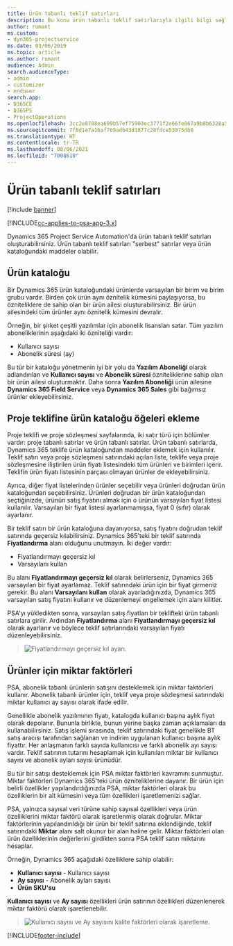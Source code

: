 ```yaml
---
title: Ürün tabanlı teklif satırları
description: Bu konu ürün tabanlı teklif satırlarıyla ilgili bilgi sağlar.
author: rumant
ms.custom:
- dyn365-projectservice
ms.date: 03/06/2019
ms.topic: article
ms.author: rumant
audience: Admin
search.audienceType:
- admin
- customizer
- enduser
search.app:
- D365CE
- D365PS
- ProjectOperations
ms.openlocfilehash: 3cc2e8788ea699b57ef75903ec3771f2e66fe867a9b8b6328a55b484eb13ede4
ms.sourcegitcommit: 7f8d1e7a16af769adb43d1877c28fdce53975db8
ms.translationtype: HT
ms.contentlocale: tr-TR
ms.lasthandoff: 08/06/2021
ms.locfileid: "7008610"
---
```

# <a name="product-based-quote-lines"></a>Ürün tabanlı teklif satırları

[!include [banner](../includes/psa-now-project-operations.md)]

[!INCLUDE[cc-applies-to-psa-app-3.x](../includes/cc-applies-to-psa-app-3x.md)]


Dynamics 365 Project Service Automation'da ürün tabanlı teklif satırları oluşturabilirsiniz. Ürün tabanlı teklif satırları "serbest" satırlar veya ürün kataloğundaki maddeler olabilir.

## <a name="product-catalog"></a>Ürün kataloğu

Bir Dynamics 365 ürün kataloğundaki ürünlerde varsayılan bir birim ve birim grubu vardır. Birden çok ürün aynı öznitelik kümesini paylaşıyorsa, bu özniteliklere de sahip olan bir ürün ailesi oluşturabilirsiniz. Bir ürün ailesindeki tüm ürünler aynı öznitelik kümesini devralır.

Örneğin, bir şirket çeşitli yazılımlar için abonelik lisansları satar. Tüm yazılım aboneliklerinin aşağıdaki iki özniteliği vardır:

- Kullanıcı sayısı 
- Abonelik süresi (ay)

Bu tür bir kataloğu yönetmenin iyi bir yolu da **Yazılım Aboneliği** olarak adlandırılan ve **Kullanıcı sayısı** ve **Abonelik süresi** özniteliklerine sahip olan bir ürün ailesi oluşturmaktır. Daha sonra **Yazılım Aboneliği** ürün ailesine **Dynamics 365 Field Service** veya **Dynamics 365 Sales** gibi bağımsız ürünler ekleyebilirsiniz.

## <a name="adding-product-catalog-items-to-a-project-quote"></a>Proje teklifine ürün kataloğu öğeleri ekleme

Proje teklifi ve proje sözleşmesi sayfalarında, iki satır türü için bölümler vardır: proje tabanlı satırlar ve ürün tabanlı satırlar. Ürün tabanlı satırlarda, Dynamics 365 teklife ürün kataloğundan maddeler eklemek için kullanılır. Teklif satırı veya proje sözleşmesi satırındaki açılan liste, teklife veya proje sözleşmesine iliştirilen ürün fiyatı listesindeki tüm ürünleri ve birimleri içerir. Teklifin ürün fiyatı listesinin parçası olmayan ürünler de ekleyebilirsiniz.

Ayrıca, diğer fiyat listelerinden ürünler seçebilir veya ürünleri doğrudan ürün kataloğundan seçebilirsiniz. Ürünleri doğrudan bir ürün kataloğundan seçtiğinizde, ürünün satış fiyatını almak için o ürünün varsayılan fiyat listesi kullanılır. Varsayılan bir fiyat listesi ayarlanmamışsa, fiyat 0 (sıfır) olarak ayarlanır.

Bir teklif satırı bir ürün kataloğuna dayanıyorsa, satış fiyatını doğrudan teklif satırında geçersiz kılabilirsiniz. Dynamics 365'teki bir teklif satırında **Fiyatlandırma** alanı olduğunu unutmayın. İki değer vardır:

- Fiyatlandırmayı geçersiz kıl  
- Varsayılanı kullan

Bu alanı **Fiyatlandırmayı geçersiz kıl** olarak belirlerseniz, Dynamics 365 varsayılan bir fiyat ayarlamaz. Teklif satırındaki ürün için bir fiyat girmeniz gerekir. Bu alanı **Varsayılanı kullan** olarak ayarladığınızda, Dynamics 365 varsayılan satış fiyatını kullanır ve düzenlemeyi engellemek için alanı kilitler.

PSA'yı yükledikten sonra, varsayılan satış fiyatları bir teklifteki ürün tabanlı satırlara girilir. Ardından **Fiyatlandırma** alanı **Fiyatlandırmayı geçersiz kıl** olarak ayarlanır ve böylece teklif satırlarındaki varsayılan fiyatı düzenleyebilirsiniz.

> ![Fiyatlandırmayı geçersiz kıl ayarı.](media/basic-guide-10.png)
 
## <a name="quantity-factors-for-products"></a>Ürünler için miktar faktörleri

PSA, abonelik tabanlı ürünlerin satışını desteklemek için miktar faktörleri kullanır. Abonelik tabanlı ürünler için, teklif veya proje sözleşmesi satırındaki miktar kullanıcı ay sayısı olarak ifade edilir.

Genellikle abonelik yazılımının fiyatı, katalogda kullanıcı başına aylık fiyat olarak depolanır. Bununla birlikte, bunun yerine başka zaman açıklamaları da kullanabilirsiniz. Satış işlemi sırasında, teklif satırındaki fiyat genellikle BT satış aracısı tarafından sağlanan ve indirim uygulanan kullanıcı başına aylık fiyattır. Her anlaşmanın farklı sayıda kullanıcısı ve farklı abonelik ayı sayısı vardır. Teklif satırının tutarını hesaplamak için kullanılan miktar bir kullanıcı sayısı ve abonelik ayları sayısı ürünüdür.

Bu tür bir satışı desteklemek için PSA miktar faktörleri kavramını sunmuştur. Miktar faktörleri Dynamics 365'teki ürün özniteliklerine dayanır. Bir ürün için belirli özellikler yapılandırdığınızda PSA, miktar faktörleri olarak bu özelliklerin bir alt kümesini veya tüm özellikleri işaretlemenizi sağlar.

PSA, yalnızca sayısal veri türüne sahip sayısal özellikleri veya ürün özelliklerini miktar faktörü olarak işaretlenmiş olarak doğrular. Miktar faktörlerinin yapılandırıldığı bir ürün bir teklif satırına eklendiğinde, teklif satırındaki **Miktar** alanı salt okunur bir alan haline gelir. Miktar faktörleri olan ürün özelliklerinin değerlerini girdikten sonra PSA teklif satırı miktarını hesaplar.

Örneğin, Dynamics 365 aşağıdaki özelliklere sahip olabilir: 

- **Kullanıcı sayısı** - Kullanıcı sayısı 
- **Ay sayısı**  - Abonelik ayları sayısı
- **Ürün SKU'su** 

**Kullanıcı sayısı** ve **Ay sayısı** özellikleri ürün satırının özellikleri düzenlenerek miktar faktörü olarak işaretlenebilir. 

> ![Kullanıcı sayısı ve Ay sayısını kalite faktörleri olarak işaretleme.](media/basic-guide-11.png)
 


[!INCLUDE[footer-include](../includes/footer-banner.md)]